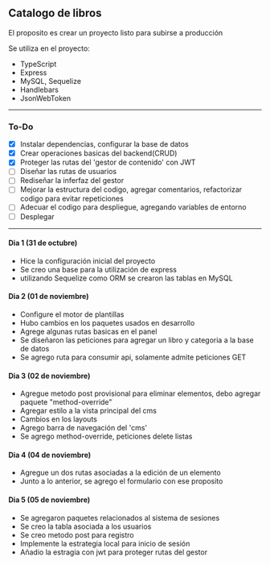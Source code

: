 ## Catalogo de libros

El proposito es crear un proyecto listo para subirse a producción

Se utiliza en el proyecto:
- TypeScript
- Express
- MySQL, Sequelize
- Handlebars
- JsonWebToken


---
### To-Do
- [x] Instalar dependencias, configurar la base de datos
- [x] Crear operaciones basicas del backend(CRUD)
- [x] Proteger las rutas del 'gestor de contenido' con JWT
- [ ] Diseñar las rutas de usuarios
- [ ] Rediseñar la inferfaz del gestor
- [ ] Mejorar la estructura del codigo, agregar comentarios, refactorizar codigo para evitar repeticiones
- [ ] Adecuar el codigo para despliegue, agregando variables de entorno
- [ ] Desplegar
---
#### Dia 1 (31 de octubre)
- Hice la configuración inicial del proyecto
- Se creo una base para la utilización de express
- utilizando Sequelize como ORM se crearon las tablas en MySQL

#### Dia 2 (01 de noviembre)
- Configure el motor de plantillas
- Hubo cambios en los paquetes usados en desarrollo
- Agrege algunas rutas basicas en el panel
- Se diseñaron las peticiones para agregar un libro y categoria a la base de datos
- Se agrego ruta para consumir api, solamente admite peticiones GET

#### Dia 3 (02 de noviembre)
- Agregue metodo post provisional para eliminar elementos, debo agregar paquete "method-override"
- Agregar estilo a la vista principal del cms
- Cambios en los layouts
- Agrego barra de navegación del 'cms'
- Se agrego method-override, peticiones delete listas

#### Dia 4 (04 de noviembre)
- Agregue un dos rutas asociadas a la edición de un elemento 
- Junto a lo anterior, se agrego el formulario con ese proposito

#### Dia 5 (05 de noviembre)
- Se agregaron paquetes relacionados al sistema de sesiones
- Se creo la tabla asociada a los usuarios
- Se creo metodo post para registro
- Implemente la estrategia local para inicio de sesión
- Añadio la estragia con jwt para proteger rutas del gestor
